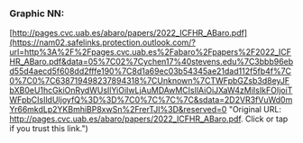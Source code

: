 ### Graphic NN:

[http://pages.cvc.uab.es/abaro/papers/2022_ICFHR_ABaro.pdf](https://nam02.safelinks.protection.outlook.com/?url=http%3A%2F%2Fpages.cvc.uab.es%2Fabaro%2Fpapers%2F2022_ICFHR_ABaro.pdf&data=05%7C02%7Cychen17%40stevens.edu%7C3bbb96ebd55d4aecd5f608dd2fffe190%7C8d1a69ec03b54345ae21dad112f5fb4f%7C0%7C0%7C638719498237894318%7CUnknown%7CTWFpbGZsb3d8eyJFbXB0eU1hcGkiOnRydWUsIlYiOiIwLjAuMDAwMCIsIlAiOiJXaW4zMiIsIkFOIjoiTWFpbCIsIldUIjoyfQ%3D%3D%7C0%7C%7C%7C&sdata=2D2VR3fVuWd0mYr66mkdLp2YKBmhiBP8xwSn%2FrerTJI%3D&reserved=0 "Original URL: http://pages.cvc.uab.es/abaro/papers/2022_ICFHR_ABaro.pdf. Click or tap if you trust this link.")